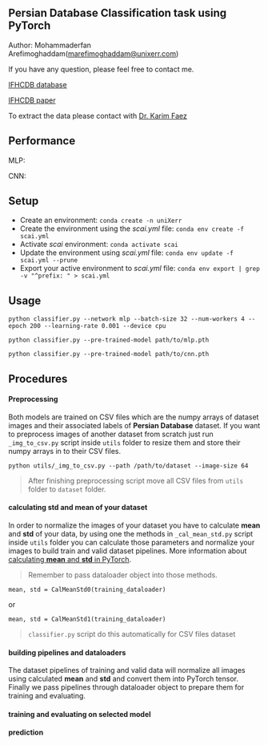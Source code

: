 

## Persian Database Classification task using PyTorch

Author: Mohammaderfan Arefimoghaddam([marefimoghaddam@unixerr.com](mailto:marefimoghaddam@unixerr.com))

If you have any question, please feel free to contact me.

[IFHCDB database](http://ele.aut.ac.ir/~imageproc/downloads/ifhcdb.rar)

[IFHCDB paper](https://hal.inria.fr/inria-00112676/document)

To extract the data please contact with [Dr. Karim Faez](mailto:kfaezaut.ac.ir)

## Performance

MLP:

CNN:

## Setup

* Create an environment: ```conda create -n uniXerr```
* Create the environment using the _scai.yml_ file: ```conda env create -f scai.yml```
* Activate _scai_ environment: ```conda activate scai```
* Update the environment using _scai.yml_ file: ```conda env update -f scai.yml --prune```
* Export your active environment to _scai.yml_ file: ```conda env export | grep -v "^prefix: " > scai.yml```

## Usage
```console
python classifier.py --network mlp --batch-size 32 --num-workers 4 --epoch 200 --learning-rate 0.001 --device cpu
```

```console
python classifier.py --pre-trained-model path/to/mlp.pth
```

```console
python classifier.py --pre-trained-model path/to/cnn.pth
```


## Procedures

#### Preprocessing

Both models are trained on CSV files which are the numpy arrays of dataset images and their associated labels of **Persian Database** dataset. If you want to preprocess images of another dataset from scratch just run `_img_to_csv.py` script inside `utils` folder to resize them and store their numpy arrays in to their CSV files.

```console
python utils/_img_to_csv.py --path /path/to/dataset --image-size 64
``` 

> After finishing preprocessing script move all CSV files from `utils` folder to `dataset` folder.

#### calculating std and mean of your dataset

In order to normalize the images of your dataset you have to calculate **mean** and **std** of your data, by using one the methods in `_cal_mean_std.py` script inside `utils` folder you can calculate those parameters and normalize your images to build train and valid dataset pipelines.
More information about [calculating **mean** and **std** in PyTorch](https://discuss.pytorch.org/t/computing-the-mean-and-std-of-dataset/34949/2).

> Remember to pass dataloader object into those methods.

```code
mean, std = CalMeanStd0(training_dataloader)
```

or

```code
mean, std = CalMeanStd1(training_dataloader)
```

> `classifier.py` script do this automatically for CSV files dataset

#### building pipelines and dataloaders

The dataset pipelines of training and valid data will normalize all images using calculated **mean** and **std** and convert them into PyTorch tensor. Finally we pass pipelines through dataloader object to prepare them for training and evaluating.

#### training and evaluating on selected model

#### prediction